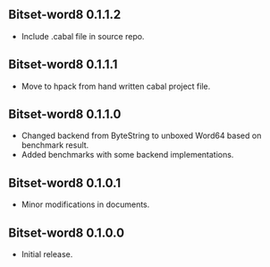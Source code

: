 ## Bitset-word8 0.1.1.2

* Include .cabal file in source repo.

## Bitset-word8 0.1.1.1

* Move to hpack from hand written cabal project file.

## Bitset-word8 0.1.1.0

* Changed backend from ByteString to unboxed Word64 based on benchmark result.
* Added benchmarks with some backend implementations.

## Bitset-word8 0.1.0.1

* Minor modifications in documents.

## Bitset-word8 0.1.0.0

* Initial release.
